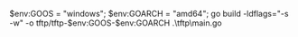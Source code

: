 $env:GOOS = "windows"; $env:GOARCH = "amd64"; go build -ldflags="-s -w" -o tftp/tftp-$env:GOOS-$env:GOARCH .\tftp\main.go